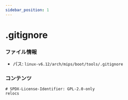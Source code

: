 ```yaml
---
sidebar_position: 1
---
```

# .gitignore

### ファイル情報

- パス: `linux-v6.12/arch/mips/boot/tools/.gitignore`

### コンテンツ

```gitignore
# SPDX-License-Identifier: GPL-2.0-only
relocs

```
